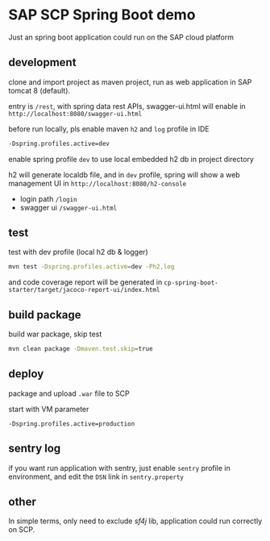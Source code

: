 # SAP SCP Spring Boot demo

Just an spring boot application could run on the SAP cloud platform

## development

clone and import project as maven project, run as web application in SAP tomcat 8 (default).

entry is `/rest`, with spring data rest APIs, swagger-ui.html will enable in `http://localhost:8080/swagger-ui.html`

before run locally, pls enable maven `h2` and `log` profile in IDE

```bash
-Dspring.profiles.active=dev
```

enable spring profile `dev` to use local embedded h2 db in project directory

h2 will generate localdb file, and in `dev` profile, spring will show a web management UI in `http://localhost:8080/h2-console`

* login path `/login`
* swagger ui `/swagger-ui.html`

## test

test with dev profile (local h2 db & logger)

```bash
mvn test -Dspring.profiles.active=dev -Ph2,log
```

and code coverage report will be generated in `cp-spring-boot-starter/target/jacoco-report-ui/index.html`


## build package

build war package, skip test

```bash
mvn clean package -Dmaven.test.skip=true
```

## deploy

package and upload `.war` file to SCP

start with VM parameter

```text
-Dspring.profiles.active=production
```

## sentry log

if you want run application with sentry, just enable `sentry` profile in environment, and edit the `DSN` link in `sentry.property`

## other

In simple terms, only need to exclude *sf4j* lib, application could run correctly on SCP.
